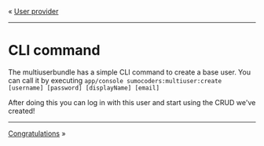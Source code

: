« [User provider](user_provider.md)
***
# CLI command
The multiuserbundle has a simple CLI command to create a base user. You can call it by executing `app/console sumocoders:multiuser:create [username] [password] [displayName] [email]`

After doing this you can log in with this user and start using the CRUD we've created!
***
[Congratulations](congratulations.md) »
